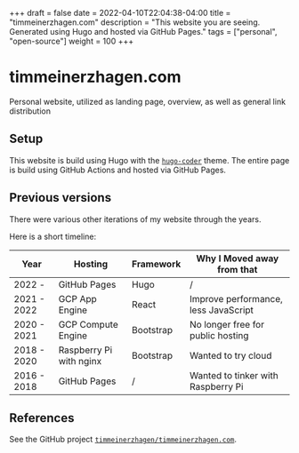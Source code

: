+++ 
draft = false
date = 2022-04-10T22:04:38-04:00
title = "timmeinerzhagen.com"
description = "This website you are seeing. Generated using Hugo and hosted via GitHub Pages."
tags = ["personal", "open-source"]
weight = 100
+++

# timmeinerzhagen.com

Personal website, utilized as landing page, overview, as well as general link distribution

## Setup

This website is build using Hugo with the [`hugo-coder`](https://github.com/luizdepra/hugo-coder) theme. The entire page is build using GitHub Actions and hosted via GitHub Pages.

## Previous versions

There were various other iterations of my website through the years.

Here is a short timeline:

| Year        | Hosting                 | Framework | Why I Moved away from that            |
|-------------|-------------------------|-----------|---------------------------------------|
| 2022 -      | GitHub Pages            | Hugo      | /                                     |
| 2021 - 2022 | GCP App Engine          | React     | Improve performance, less JavaScript  |
| 2020 - 2021 | GCP Compute Engine      | Bootstrap | No longer free for public hosting     |
| 2018 - 2020 | Raspberry Pi with nginx | Bootstrap | Wanted to try cloud                   |
| 2016 - 2018 | GitHub Pages            | /         | Wanted to tinker with Raspberry Pi    |

## References

See the GitHub project [`timmeinerzhagen/timmeinerzhagen.com`](https://github.com/timmeinerzhagen/timmeinerzhagen.com).

